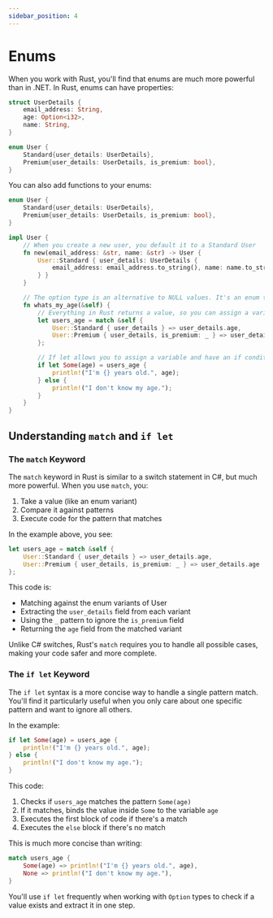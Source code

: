 ```yaml
---
sidebar_position: 4
---
```


# Enums

When you work with Rust, you'll find that enums are much more powerful than in .NET. In Rust, enums can have properties:

```rust showLineNumbers
struct UserDetails {
    email_address: String,
    age: Option<i32>,
    name: String,
}

enum User {
    Standard{user_details: UserDetails},
    Premium{user_details: UserDetails, is_premium: bool},
}
```

You can also add functions to your enums:

```rust showLineNumbers
enum User {
    Standard{user_details: UserDetails},
    Premium{user_details: UserDetails, is_premium: bool},
}

impl User {
    // When you create a new user, you default it to a Standard User
    fn new(email_address: &str, name: &str) -> User {
        User::Standard { user_details: UserDetails {
            email_address: email_address.to_string(), name: name.to_string(), age: None
        } }
    }

    // The option type is an alternative to NULL values. It's an enum that has type Some(T) or None
    fn whats_my_age(&self) {
        // Everything in Rust returns a value, so you can assign a variable to the result of a match
        let users_age = match &self {
            User::Standard { user_details } => user_details.age,
            User::Premium { user_details, is_premium: _ } => user_details.age
        };

        // If let allows you to assign a variable and have an if condition in a single line
        if let Some(age) = users_age {
            println!("I'm {} years old.", age);
        } else {  
            println!("I don't know my age.");
        } 
    }
}
```

## Understanding `match` and `if let`

### The `match` Keyword

The `match` keyword in Rust is similar to a switch statement in C#, but much more powerful. When you use `match`, you:

1. Take a value (like an enum variant)
2. Compare it against patterns
3. Execute code for the pattern that matches

In the example above, you see:

```rust showLineNumbers
let users_age = match &self {
    User::Standard { user_details } => user_details.age,
    User::Premium { user_details, is_premium: _ } => user_details.age
};
```

This code is:
- Matching against the enum variants of User
- Extracting the `user_details` field from each variant
- Using the `_` pattern to ignore the `is_premium` field
- Returning the `age` field from the matched variant

Unlike C# switches, Rust's `match` requires you to handle all possible cases, making your code safer and more complete.

### The `if let` Keyword

The `if let` syntax is a more concise way to handle a single pattern match. You'll find it particularly useful when you only care about one specific pattern and want to ignore all others.

In the example:

```rust showLineNumbers
if let Some(age) = users_age {
    println!("I'm {} years old.", age);
} else {  
    println!("I don't know my age.");
} 
```

This code:
1. Checks if `users_age` matches the pattern `Some(age)`
2. If it matches, binds the value inside `Some` to the variable `age`
3. Executes the first block of code if there's a match
4. Executes the `else` block if there's no match

This is much more concise than writing:

```rust showLineNumbers
match users_age {
    Some(age) => println!("I'm {} years old.", age),
    None => println!("I don't know my age."),
}
```

You'll use `if let` frequently when working with `Option` types to check if a value exists and extract it in one step.
